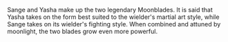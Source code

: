Sange and Yasha make up the two legendary Moonblades. It is said that Yasha takes on the form best suited to the wielder's martial art style, while Sange takes on its wielder's fighting style. When combined and attuned by moonlight, the two blades grow even more powerful.
